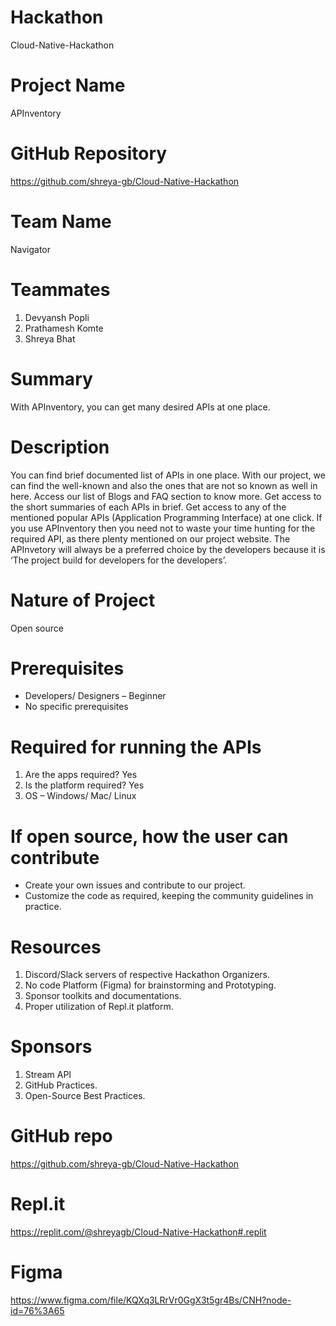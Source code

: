 # Hackathon
Cloud-Native-Hackathon

# Project Name
APInventory

# GitHub Repository
https://github.com/shreya-gb/Cloud-Native-Hackathon

# Team Name
Navigator

# Teammates
1. Devyansh Popli
2. Prathamesh Komte
3. Shreya Bhat

# Summary
With APInventory, you can get many desired APIs at one place.

# Description
You can find brief documented list of APIs in one place. With our project, we can find the well-known and also the ones that are not so known as well in here. Access our list of Blogs and FAQ section to know more. Get access to the short summaries of each APIs in brief. Get access to any of the mentioned popular APIs (Application Programming Interface) at one click. If you use APInventory then you need not to waste your time hunting for the required API, as there plenty mentioned on our project website. The APInvetory will always be a preferred choice by the developers because it is ‘The project build for developers for the developers’.

# Nature of Project
Open source

# Prerequisites
- Developers/ Designers – Beginner
- No specific prerequisites

# Required for running the APIs
1.	Are the apps required?  Yes
2.	Is the platform required? Yes
3.	OS – Windows/ Mac/ Linux

# If open source, how the user can contribute
- Create your own issues and contribute to our project.
- Customize the code as required, keeping the community guidelines in practice.

# Resources
1.	Discord/Slack servers of respective Hackathon Organizers.
2.	No code Platform (Figma) for brainstorming and Prototyping.
3.	Sponsor toolkits and documentations.
4.	Proper utilization of Repl.it platform.

# Sponsors
1.	Stream API
2.	GitHub Practices.
3.	Open-Source Best Practices.
 
# GitHub repo
https://github.com/shreya-gb/Cloud-Native-Hackathon

# Repl.it
https://replit.com/@shreyagb/Cloud-Native-Hackathon#.replit

# Figma
https://www.figma.com/file/KQXq3LRrVr0GgX3t5gr4Bs/CNH?node-id=76%3A65
